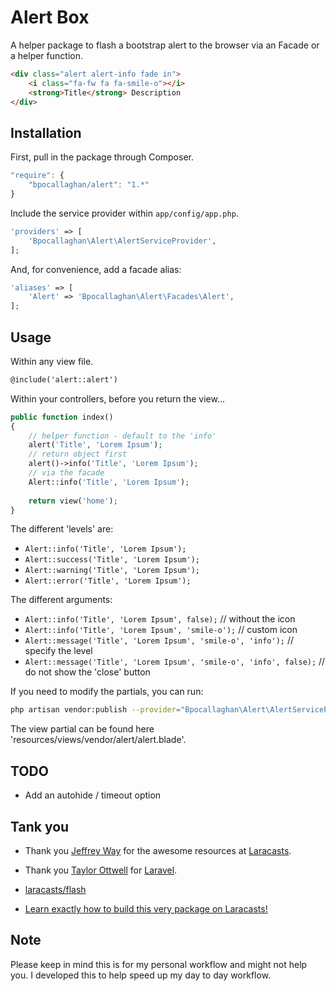 # Alert Box

A helper package to flash a bootstrap alert to the browser via an Facade or a helper function.

```html
<div class="alert alert-info fade in">
	<i class="fa-fw fa fa-smile-o"></i>
	<strong>Title</strong> Description
</div>
```

## Installation

First, pull in the package through Composer.

```js
"require": {
	"bpocallaghan/alert": "1.*"
}
```

Include the service provider within `app/config/app.php`.

```php
'providers' => [
	'Bpocallaghan\Alert\AlertServiceProvider',
];
```

And, for convenience, add a facade alias:

```php
'aliases' => [
	'Alert' => 'Bpocallaghan\Alert\Facades\Alert',
];
```

## Usage

Within any view file.

```html
@include('alert::alert')
```

Within your controllers, before you return the view...

```php
public function index()
{
    // helper function - default to the 'info'
	alert('Title', 'Lorem Ipsum');
	// return object first
	alert()->info('Title', 'Lorem Ipsum');
	// via the facade
    Alert::info('Title', 'Lorem Ipsum');
	
	return view('home');
}
```

The different 'levels' are:
- `Alert::info('Title', 'Lorem Ipsum');`
- `Alert::success('Title', 'Lorem Ipsum');`
- `Alert::warning('Title', 'Lorem Ipsum');`
- `Alert::error('Title', 'Lorem Ipsum');`

The different arguments:
- `Alert::info('Title', 'Lorem Ipsum', false);` // without the icon
- `Alert::info('Title', 'Lorem Ipsum', 'smile-o');` // custom icon
- `Alert::message('Title', 'Lorem Ipsum', 'smile-o', 'info');` // specify the level
- `Alert::message('Title', 'Lorem Ipsum', 'smile-o', 'info', false);` // do not show the 'close' button

If you need to modify the partials, you can run:

```bash
php artisan vendor:publish --provider="Bpocallaghan\Alert\AlertServiceProvider"
```

The view partial can be found here 'resources/views/vendor/alert/alert.blade'.

## TODO

- Add an autohide / timeout option

## Tank you

- Thank you [Jeffrey Way](https://github.com/JeffreyWay) for the awesome resources at [Laracasts](https://laracasts.com/).
- Thank you [Taylor Ottwell](https://github.com/taylorotwell) for [Laravel](http://laravel.com/).

- [laracasts/flash](https://github.com/laracasts/flash)
- [Learn exactly how to build this very package on Laracasts!](https://laracasts.com/lessons/flexible-flash-messages)

## Note

Please keep in mind this is for my personal workflow and might not help you. 
I developed this to help speed up my day to day workflow.